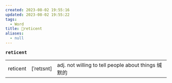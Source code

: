 ```yaml
---
created: 2023-08-02 19:55:16
updated: 2023-08-02 19:55:22
tags:
  - Word
title: 📖reticent
aliases:
  - null
---
```


<pre><strong>reticent</strong></pre>
|   |   |   |
|---|---|---|
|reticent|[ˈretɪsnt]|adj. not willing to tell people about things 缄默的|